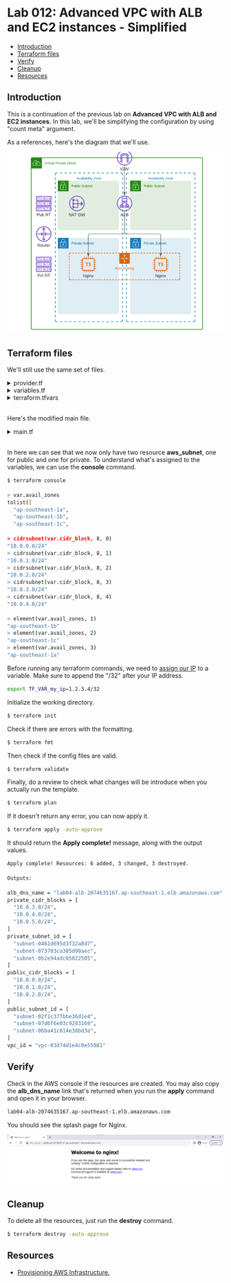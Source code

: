 
# Lab 012: Advanced VPC with ALB and EC2 instances - Simplified

- [Introduction](#introduction)
- [Terraform files](#terraform-files)
- [Verify](#verify)
- [Cleanup](#cleanup)
- [Resources](#resources)


## Introduction

This is a continuation of the previous lab on **Advanced VPC with ALB and EC2 instances.** In this lab, we'll be simplifying the configuration by using "count meta" argument.

As a references, here's the diagram that we'll use.

![](../Images/lab5diagram2.png)  


## Terraform files 

We'll still use the same set of files.

<details><summary> provider.tf </summary>
 
```bash
terraform {
  required_version = ">= 0.12"

  required_providers {
    aws = {
      source  = "hashicorp/aws"
      version = ">= 4.16.0"
    }
  }
}

provider "aws" {
  region                   = var.aws_region
  shared_credentials_files = var.my_credentials
  profile                  = var.my_profile
}

```
 
</details>

<details><summary> variables.tf </summary>
 
```bash
# Variables for setting up terraform

variable "aws_region" {
  description = "AWS region"
  type        = string
}

variable "my_credentials" {
  description = "Credentials to be used to connect to AWS"
  type        = list(string)
}

variable "my_profile" {
  description = "Profile to be used to connect to AWS"
  type        = string
}

variable "my_ip" {
  type = string
}

# Variables for creating the VPC and EC2 instances

variable "instance_type" {
  type = string
}

variable "avail_zones" {
  type = list(string)
}

variable "cidr_block" {
  type = string
}



```
 
</details>

<details><summary> terraform.tfvars </summary>

```bash
# Variables for setting up terraform
aws_region     = "ap-southeast-1"
my_credentials = ["/mnt/c/Users/Eden.Jose/.aws/credentials"]
my_profile     = "vscode-dev"

# Variables for creating the VPC and EC2 instances
avail_zones   = ["ap-southeast-1a", "ap-southeast-1b", "ap-southeast-1c"]
instance_type = "t3.micro"
cidr_block    = "10.0.0.0/16" 
```

</details>
<br>

Here's the modified main file.

<details><summary> main.tf </summary>
 
```bash
### main.tf 
#---------------------------------------------------------------------
# This terraform template deploys a VPC with 2 public subnets that has 
# a security group, an internet gateway, a NAT gateway, and an 
# Application loadbalancer. Traffic will be loadbalanced between the 
# EC2 instances in the autoscaling group. Finally, the instances are 
# bootstrapped with an NGINX webserver.
#---------------------------------------------------------------------

resource "aws_vpc" "lab04-vpc" {
  cidr_block           = var.cidr_block
  instance_tenancy     = "default"
  enable_dns_support   = "true"
  enable_dns_hostnames = "true"

  tags = {
    Name = "lab04-vpc"
  }
}

# Creates the public subnet 1 and 2
resource "aws_subnet" "lab04-public-subnet" {
  map_public_ip_on_launch = true
  vpc_id                  = aws_vpc.lab04-vpc.id
  count                   = length(var.avail_zones)
  cidr_block              = cidrsubnet(var.cidr_block, 8, count.index)
  availability_zone       = element(var.avail_zones, count.index)

  tags = {
    Name = "lab04-public-subnet-${element(var.avail_zones, count.index)}"
    Type = "Public"
  }
}

# Creates the private subnet 1 and 2
resource "aws_subnet" "lab04-private-subnet" {
  map_public_ip_on_launch = true
  vpc_id                  = aws_vpc.lab04-vpc.id
  count                   = length(var.avail_zones)
  cidr_block              = cidrsubnet(var.cidr_block, 8, count.index + length(var.avail_zones))
  availability_zone       = element(var.avail_zones, count.index)

  tags = {
    Name = "lab04-private-subnet-${element(var.avail_zones, count.index)}"
    Type = "Public"
  }
}

resource "aws_internet_gateway" "lab04-igw" {
  vpc_id = aws_vpc.lab04-vpc.id

  tags = {
    Name = "lab04-igw"
  }
}

# Create the Elastic IPs per availability zone
resource "aws_eip" "lab04-eip-nat" {
  count = length(var.avail_zones)
  vpc   = true
}

# Creates the NAT gateway - Public NAT.
# This creates a NAT gateway in each availability zone.
resource "aws_nat_gateway" "lab04-natgw" {
  count         = length(var.avail_zones)
  allocation_id = element(aws_eip.lab04-eip-nat.*.id, count.index)
  subnet_id     = element(aws_subnet.lab04-public-subnet.*.id, count.index)

  tags = {
    Name = "lab04-natgw-${element(var.avail_zones, count.index)}"
  }

  # To ensure proper ordering, it is recommended to add an 
  # explicit dependency on the Internet Gateway for the VPC.
  depends_on = [aws_internet_gateway.lab04-igw]
}

#========================================================================
# Creates the route table. One route table per AZ
# This is a public route table that routes to the IGW.
resource "aws_route_table" "lab04-rt-public" {
  vpc_id = aws_vpc.lab04-vpc.id

  route {
    cidr_block = "0.0.0.0/0"
    gateway_id = aws_internet_gateway.lab04-igw.id
  }

  tags = {
    Name = "lab04-rt-public"
  }
}

# Associates the route table to the public subnet
resource "aws_route_table_association" "lab04-route-assoc-public" {
  count          = length(var.avail_zones)
  subnet_id      = element(aws_subnet.lab04-public-subnet.*.id, count.index)
  route_table_id = aws_route_table.lab04-rt-public.id
}

#========================================================================
# This is a private route table that routes to the NAT-GW.
resource "aws_route_table" "lab04-rt-private" {
  vpc_id = aws_vpc.lab04-vpc.id
  count  = length(var.avail_zones)

  route {
    cidr_block = "0.0.0.0/0"
    gateway_id = element(aws_nat_gateway.lab04-natgw.*.id, count.index)
  }

  tags = {
    Name = "lab04-rt-private-${element(var.avail_zones, count.index)}"
  }
}

# Associates the route table to the subnets
resource "aws_route_table_association" "lab04-route-assoc-private" {
  count          = length(var.avail_zones)
  subnet_id      = element(aws_subnet.lab04-private-subnet.*.id, count.index)
  route_table_id = element(aws_route_table.lab04-rt-private.*.id, count.index)
}
#========================================================================

# Creates the security group for the autoscaling group of wenservers
# Note that the egress traffic is routed to the ALB.
# This can be seen on the cidr_blocks of the second ingress.
resource "aws_security_group" "lab04-secgroup-1" {
  name        = "lab04-secgroup-1"
  description = "Allow web server network traffic"
  vpc_id      = aws_vpc.lab04-vpc.id

  ingress {
    description = "SSH from my IP"
    from_port   = 22
    to_port     = 22
    protocol    = "tcp"
    cidr_blocks = [var.my_ip]
  }

  ingress {
    description = "HTTP from anywhere, through the ALB"
    from_port   = 80
    to_port     = 80
    protocol    = "tcp"
    cidr_blocks = [
      cidrsubnet(var.cidr_block, 8, 1),
      cidrsubnet(var.cidr_block, 8, 2)
    ]
  }

  egress {
    from_port   = 0
    to_port     = 0
    protocol    = "-1"
    cidr_blocks = ["0.0.0.0/0"]
  }

  tags = {
    Name = "lab04-secgroup-1"
  }
}

# Creates the security group for the ALB
# This allows inbound traffic from the internet and
# allows outbound traffic to go through only the webserber security group
resource "aws_security_group" "lab04-secgroup-2" {
  name        = "lab04-secgroup-2"
  description = "Allow ALB network traffic"
  vpc_id      = aws_vpc.lab04-vpc.id

  ingress {
    description = "HTTP from anywhere"
    from_port   = 80
    to_port     = 80
    protocol    = "tcp"
    cidr_blocks = ["0.0.0.0/0"]
  }

  egress {
    from_port       = 0
    to_port         = 0
    protocol        = "-1"
    security_groups = [aws_security_group.lab04-secgroup-1.id]
  }

  tags = {
    Name = "lab04-secgroup-1"
  }
}

# Launch template for the autoscaling group
# The "webserver.tpl" bootstraps the instances in the ASG wIth NGINX.
# This uses string interpolation to inject the current module path.
resource "aws_launch_template" "lab04-launchtemplate-webserver" {
  name = "lab04-launchtemplate-webserver"

  image_id               = data.aws_ami.lab04_ami.id
  instance_type          = var.instance_type
  key_name               = aws_key_pair.lab04-keypair.id
  vpc_security_group_ids = [aws_security_group.lab04-secgroup-1.id]

  tag_specifications {
    resource_type = "instance"

    tags = {
      Name = "lab04-webserver"
    }
  }
  user_data = filebase64("${path.module}/webserver.tpl")
}

# Creates the external-facing ALB.
resource "aws_lb" "lab04-alb" {
  name                       = "lab04-alb"
  internal                   = false
  load_balancer_type         = "application"
  security_groups            = [aws_security_group.lab04-secgroup-2.id]
  enable_deletion_protection = false
  subnets                    = aws_subnet.lab04-public-subnet.*.id

  tags = {
    Environment = "PRD"
  }
}

resource "aws_lb_target_group" "lab04-alb-target-group" {
  name     = "lab04-alb-target-group"
  port     = 80
  protocol = "HTTP"
  vpc_id   = aws_vpc.lab04-vpc.id
}

resource "aws_lb_listener" "lab04-alb-front_end" {
  load_balancer_arn = aws_lb.lab04-alb.arn
  port              = "80"
  protocol          = "HTTP"

  default_action {
    type             = "forward"
    target_group_arn = aws_lb_target_group.lab04-alb-target-group.arn
  }
}

# Forwards the route path to the target group
resource "aws_lb_listener_rule" "lab04-alb-listener-rule-1" {
  listener_arn = aws_lb_listener.lab04-alb-front_end.arn
  priority     = 100

  action {
    type             = "forward"
    target_group_arn = aws_lb_target_group.lab04-alb-target-group.arn
  }

  condition {
    path_pattern {
      values = ["/"]
    }
  }
}

# Creates the ASG of webserver instances.
resource "aws_autoscaling_group" "lab04-asg" {
  name                = "lab04-asg"
  desired_capacity    = 2
  max_size            = 5
  min_size            = 2
  vpc_zone_identifier = aws_subnet.lab04-private-subnet.*.id

  target_group_arns = [
    aws_lb_target_group.lab04-alb-target-group.arn
  ]

  launch_template {
    id      = aws_launch_template.lab04-launchtemplate-webserver.id
    version = "$Latest"
  }
}

# Imports the keypair
resource "aws_key_pair" "lab04-keypair" {
  key_name   = "lab04-keypair"
  public_key = file("~/.ssh/tf-keypair.pub")
}
```
 
</details>
</br>

In here we can see that we now only have two resource **aws_subnet**, one for public and one for private. To understand what's assigned to the variables, we can use the **console** command.

```bash
$ terraform console

> var.avail_zones
tolist([
  "ap-southeast-1a",
  "ap-southeast-1b",
  "ap-southeast-1c",

> cidrsubnet(var.cidr_block, 8, 0)
"10.0.0.0/24"
> cidrsubnet(var.cidr_block, 8, 1)
"10.0.1.0/24"
> cidrsubnet(var.cidr_block, 8, 2)
"10.0.2.0/24"
> cidrsubnet(var.cidr_block, 8, 3)
"10.0.3.0/24"
> cidrsubnet(var.cidr_block, 8, 4)
"10.0.4.0/24"

> element(var.avail_zones, 1)
"ap-southeast-1b"
> element(var.avail_zones, 2)
"ap-southeast-1c"
> element(var.avail_zones, 3)
"ap-southeast-1a"
```

Before running any terraform commands, we need to [assign our IP](https://whatismyipaddress.com/) to a variable. Make sure to append the "/32" after your IP address.

```bash
export TF_VAR_my_ip=1.2.3.4/32 
```

Initialize the working directory.

```bash
$ terraform init 
```

Check if there are errors with the formatting.

```bash
$ terraform fmt 
```

Then check if the config files are valid.

```bash
$ terraform validate 
```

Finally, do a review to check what changes will be introduce when you actually run the template.

```bash
$ terraform plan 
```

If it doesn't return any error, you can now apply it.

```bash
$ terraform apply -auto-approve 
```

It should return the **Apply complete!** message, along with the output values.

```bash
Apply complete! Resources: 6 added, 3 changed, 3 destroyed.

Outputs:

alb_dns_name = "lab04-alb-2074635167.ap-southeast-1.elb.amazonaws.com"
private_cidr_blocks = [
  "10.0.3.0/24",
  "10.0.4.0/24",
  "10.0.5.0/24",
]
private_subnet_id = [
  "subnet-0461d695d3f32a8d7",
  "subnet-073703ca385d90aec",
  "subnet-0b2e94adc05022505",
]
public_cidr_blocks = [
  "10.0.0.0/24",
  "10.0.1.0/24",
  "10.0.2.0/24",
]
public_subnet_id = [
  "subnet-02f1c37fbbe36d1e4",
  "subnet-07d6f6e03c9283169",
  "subnet-06ba41c814e38bd3e",
]
vpc_id = "vpc-03d74d1e4c0e55081"
```

## Verify

Check in the AWS console if the resources are created. You may also copy the **alb_dns_name** link that's returned when you run the **apply** command and open it in your browser.

```bash
lab04-alb-2074635167.ap-southeast-1.elb.amazonaws.com
```

You should see the splash page for Nginx.

![](../Images/lab5nginxwebpage.png)  


## Cleanup

To delete all the resources, just run the **destroy** command.

```bash
$ terraform destroy -auto-approve 
```

## Resources 

- [Provisioning AWS Infrastructure.](https://cloudacademy.com/course/terraform-provisioning-aws-infrastructure/course-introduction/?context_resource=lp&context_id=2377)